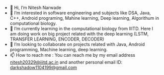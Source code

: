 - 👋 Hi, I’m Nitesh Narwade
- 👀 I’m interested in software engineering and subjects like DSA, Java, C++, Android programing, Mahine learning, Deep learning, Algorithum in computational biology.
- 🌱 I’m currently learning in the computational biology from IIITD. Here I am doing work on big project related with the deep learning (LSTM, TRANSFER LEARNING, ENCODER, DECODER)
- 💞️ I’m looking to collaborate on projects related with Java, Android programming, Machine learning, deep learning. 
- 📫 How to reach me : You can reach me by my email address nitesh20329@iiitd.ac.in and another personal email ID: darkshadow1104199@gmail.com 

<!---
Nitesh Narwade (Darkshadow1104) is a ✨ special ✨ repository because its `README.md` (this file) appears on your GitHub profile.
You can click the Preview link to take a look at your changes.
--->
